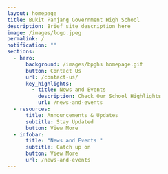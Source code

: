 ```yaml
---
layout: homepage
title: Bukit Panjang Government High School
description: Brief site description here
image: /images/logo.jpeg
permalink: /
notification: ""
sections:
  - hero:
      background: /images/bpghs homepage.gif
      button: Contact Us
      url: /contact-us/
      key_highlights:
        - title: News and Events
          description: Check Our School Highlights
          url: /news-and-events
  - resources:
      title: Announcements & Updates
      subtitle: Stay Updated
      button: View More
  - infobar:
      title: "News and Events "
      subtitle: Catch up on
      button: View More
      url: /news-and-events
---
```

